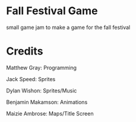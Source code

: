 # Fall Festival Game
small game jam to make a game for the fall festival

# Credits
Matthew Gray: Programming

Jack Speed: Sprites

Dylan Wishon: Sprites/Music

Benjamin Makamson: Animations

Maizie Ambrose: Maps/Title Screen
